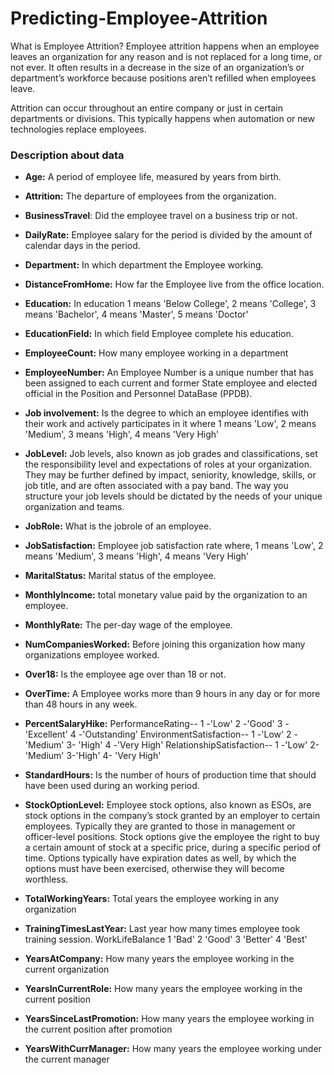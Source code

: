 # Predicting-Employee-Attrition
What is Employee Attrition? Employee attrition happens when an employee leaves an organization for any reason and is not replaced for a long time, or not ever. It often results in a decrease in the size of an organization’s or department’s workforce because positions aren’t refilled when employees leave.

Attrition can occur throughout an entire company or just in certain departments or divisions. This typically happens when automation or new technologies replace employees.
### **Description about data**

*   **Age:** A period of employee life, measured by years from birth.
*   **Attrition:** The departure of employees from the organization.

*  **BusinessTravel**: Did the employee travel on a business trip or not.
*   **DailyRate:** Employee salary for the period is divided by the amount of calendar days in the period.
*  **Department:** In which department the Employee working.
*  **DistanceFromHome:** How far the Employee live from the office location.
*  **Education:** In education 1 means 'Below College', 2 means 'College', 3 means 'Bachelor', 4 means 'Master', 5 means 'Doctor'
*  **EducationField:** In which field Employee complete his education.
*   **EmployeeCount:** How many employee working in a department
*   **EmployeeNumber:** An Employee Number is a unique number that has been assigned to each current and former State employee and elected official in the Position and Personnel DataBase (PPDB).
*   **Job involvement:** Is the degree to which an employee identifies with their work and actively participates in it where 1 means 'Low', 2 means 'Medium', 3 means 'High', 4 means 'Very High'
*   **JobLevel:** Job levels, also known as job grades and classifications, set the responsibility level and expectations of roles at your organization. They may be further defined by impact, seniority, knowledge, skills, or job title, and are often associated with a pay band. The way you structure your job levels should be dictated by the needs of your unique organization and teams.
*   **JobRole:** What is the jobrole of an employee.
*   **JobSatisfaction:** Employee job satisfaction rate where, 1 means 'Low', 2 means 'Medium', 3 means 'High', 4 means 'Very High'
*   **MaritalStatus:** Marital status of the employee.
*   **MonthlyIncome:** total monetary value paid by the organization to an employee.
*   **MonthlyRate:** The per-day wage of the employee.
*   **NumCompaniesWorked:** Before joining this organization how many organizations employee worked.
*   **Over18:** Is the employee age over than 18 or not.
*   **OverTime:** A Employee works more than 9 hours in any day or for more than 48 hours in any week.
*   **PercentSalaryHike:**
PerformanceRating-- 1 -'Low' 2 -'Good' 3 -'Excellent' 4 -'Outstanding'
EnvironmentSatisfaction-- 1 -'Low' 2 -'Medium' 3- 'High' 4 -'Very High'
RelationshipSatisfaction-- 1 -'Low' 2- 'Medium' 3-'High' 4- 'Very High'
*   **StandardHours:** Is the number of hours of production time that should have been used during an working period.
*   **StockOptionLevel:** Employee stock options, also known as ESOs, are stock options in the company’s stock granted by an employer to certain employees. Typically they are granted to those in management or officer-level positions. Stock options give the employee the right to buy a certain amount of stock at a specific price, during a specific period of time. Options typically have expiration dates as well, by which the options must have been exercised, otherwise they will become worthless.
*    **TotalWorkingYears:** Total years the employee working in any organization
*    **TrainingTimesLastYear:** Last year how many times employee took training session.
WorkLifeBalance 1 'Bad' 2 'Good' 3 'Better' 4 'Best'
*    **YearsAtCompany:** How many years the employee working in the current organization
*    **YearsInCurrentRole:** How many years the employee working in the current position
*    **YearsSinceLastPromotion:** How many years the employee working in the current position after promotion
*    **YearsWithCurrManager:** How many years the employee working under the current manager



